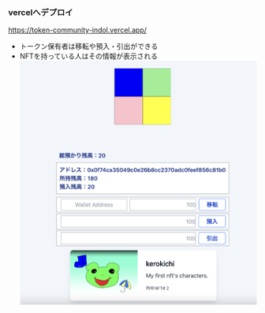 ### vercelへデプロイ
https://token-community-indol.vercel.app/

- トークン保有者は移転や預入・引出ができる
- NFTを持っている人はその情報が表示される
![画像](./img.png)